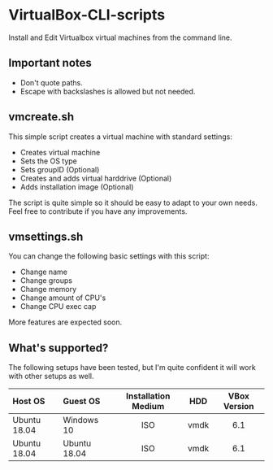 # VirtualBox-CLI-scripts

Install and Edit Virtualbox virtual machines from the command line.

## Important notes

* Don't quote paths.
* Escape with backslashes is allowed but not needed.

## vmcreate.sh

This simple script creates a virtual machine with standard settings:

* Creates virtual machine
* Sets the OS type
* Sets groupID (Optional)
* Creates and adds virtual harddrive (Optional)
* Adds installation image (Optional)

The script is quite simple so it should be easy to adapt to your own needs. Feel free to contribute if you have any improvements.

## vmsettings.sh

You can change the following basic settings with this script:

* Change name
* Change groups
* Change memory
* Change amount of CPU's
* Change CPU exec cap

More features are expected soon.

## What's supported?

The following setups have been tested, but I'm quite confident it will work with other setups as well.

| Host OS      | Guest OS     | Installation Medium | HDD   | VBox Version |
| :----------- | :----------- | :-----------------: | :---: | :----------: |
| Ubuntu 18.04 | Windows 10   | ISO                 | vmdk  | 6.1          |
| Ubuntu 18.04 | Ubuntu 18.04 | ISO                 | vmdk  | 6.1          |
